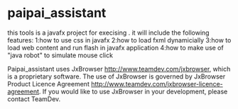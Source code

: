 # paipai_assistant
this tools is a javafx  project for execising . 
it will include the following features:
1:how to use css in javafx
2:how to load fxml dynamicially
3:how to load web content and run flash in javafx application
4:how to make use of "java robot" to simulate mouse click

Paipai_assistant uses JxBrowser http://www.teamdev.com/jxbrowser, which is a proprietary software. The use of JxBrowser is governed by JxBrowser Product Licence Agreement http://www.teamdev.com/jxbrowser-licence-agreement. If you would like to use JxBrowser in your development, please contact TeamDev.
